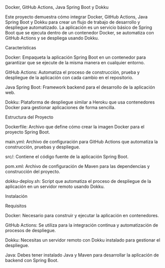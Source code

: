 Docker, GitHub Actions, Java Spring Boot y Dokku

Este proyecto demuestra cómo integrar Docker, GitHub Actions, Java Spring Boot y Dokku para crear un flujo de trabajo de desarrollo y despliegue automatizado. La aplicación es un servicio básico de Spring Boot que se ejecuta dentro de un contenedor Docker, se automatiza con GitHub Actions y se despliega usando Dokku.

Características

Docker: Empaqueta la aplicación Spring Boot en un contenedor para garantizar que se ejecute de la misma manera en cualquier entorno.

GitHub Actions: Automatiza el proceso de construcción, prueba y despliegue de la aplicación con cada cambio en el repositorio.

Java Spring Boot: Framework backend para el desarrollo de la aplicación web.

Dokku: Plataforma de despliegue similar a Heroku que usa contenedores Docker para gestionar aplicaciones de forma sencilla.


Estructura del Proyecto

Dockerfile: Archivo que define cómo crear la imagen Docker para el proyecto Spring Boot.

main.yml: Archivo de configuración para GitHub Actions que automatiza la construcción, pruebas y despliegue.

src/: Contiene el código fuente de la aplicación Spring Boot.

pom.xml: Archivo de configuración de Maven para las dependencias y construcción del proyecto.

dokku-deploy.sh: Script que automatiza el proceso de despliegue de la aplicación en un servidor remoto usando Dokku.


Instalación

Requisitos

Docker: Necesario para construir y ejecutar la aplicación en contenedores.

GitHub Actions: Se utiliza para la integración continua y automatización de procesos de despliegue.

Dokku: Necesitas un servidor remoto con Dokku instalado para gestionar el despliegue.

Java: Debes tener instalado Java y Maven para desarrollar la aplicación de backend con Spring Boot.
